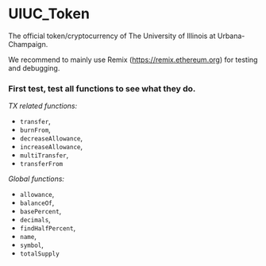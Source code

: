 # UIUC_Token
The official token/cryptocurrency of The University of Illinois at Urbana-Champaign.

We recommend to mainly use Remix (https://remix.ethereum.org) for testing and debugging. 

### First test, test all functions to see what they do.

*TX related functions:*
* `transfer`, 
* `burnFrom`,
* `decreaseAllowance`,
*  `increaseAllowance`,
* `multiTransfer`,
* `transferFrom`

*Global functions:*
* `allowance`,
* `balanceOf`,
* `basePercent`,
* `decimals`,
* `findHalfPercent`,
* `name`,
* `symbol`,
* `totalSupply`
